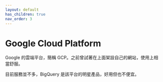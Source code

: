 ```yaml
---
layout: default
has_children: true
nav_order: 3
---
```


# Google Cloud Platform

Google 的雲端平台，簡稱 GCP。之前曾試著在上面架設自己的網站，使用上相當舒服。

目前服務並不多，BigQuery 是該平台的明星產品，好用但也不便宜。

